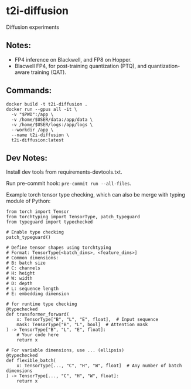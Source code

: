 # t2i-diffusion
Diffusion experiments

## Notes:
* FP4 inference on Blackwell, and FP8 on Hopper.
* Blacwell FP4, for post-training quantization (PTQ), and quantization-aware training (QAT).

## Commands:
```
docker build -t t2i-diffusion .
docker run --gpus all -it \
  -v "$PWD":/app \
  -v /home/$USER/data:/app/data \
  -v /home/$USER/logs:/app/logs \
  --workdir /app \
  --name t2i-diffusion \
  t2i-diffusion:latest
```

## Dev Notes:
Install dev tools from requirements-devtools.txt.

Run pre-commit hook: `pre-commit run --all-files`.

Example torch tensor type checking, which can also be merge with typing module of Python:

```
from torch import Tensor
from torchtyping import TensorType, patch_typeguard
from typeguard import typechecked

# Enable type checking
patch_typeguard()

# Define tensor shapes using torchtyping
# Format: TensorType[<batch_dims>, <feature_dims>]
# Common dimensions:
# B: batch size
# C: channels
# H: height
# W: width
# D: depth
# L: sequence length
# E: embedding dimension

# for runtime type checking
@typechecked
def transformer_forward(
    x: TensorType["B", "L", "E", float],  # Input sequence
    mask: TensorType["B", "L", bool]  # Attention mask
) -> TensorType["B", "L", "E", float]:
    # Your code here
    return x

# For variable dimensions, use ... (ellipsis)
@typechecked
def flexible_batch(
    x: TensorType[..., "C", "H", "W", float]  # Any number of batch dimensions
) -> TensorType[..., "C", "H", "W", float]:
    return x
```